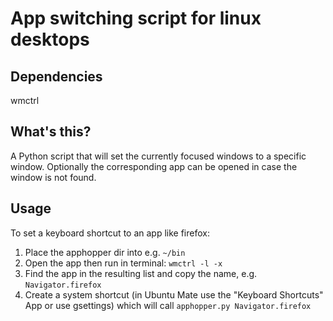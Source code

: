 # App switching script for linux desktops

## Dependencies
wmctrl
## What's this?
A Python script that will set the currently focused windows to a specific window. Optionally the corresponding app can be opened in case the window is not found.

## Usage
To set a keyboard shortcut to an app like firefox:

1. Place the apphopper dir into e.g. `~/bin`
2. Open the app then run in terminal: `wmctrl -l -x`
3. Find the app in the resulting list and copy the name, e.g. `Navigator.firefox`
4. Create a system shortcut (in Ubuntu Mate use the "Keyboard Shortcuts" App or use gsettings) which will call `apphopper.py Navigator.firefox`
